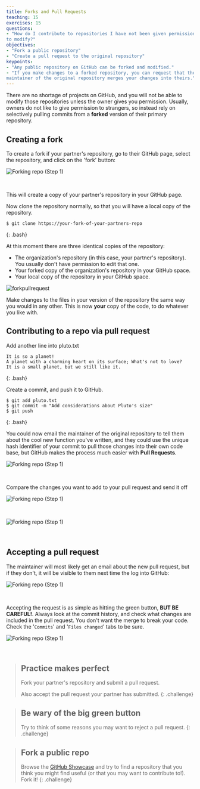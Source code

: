 ```yaml
---
title: Forks and Pull Requests
teaching: 15
exercises: 15
questions:
- "How do I contribute to repositories I have not been given permission
to modify?"
objectives:
- "Fork a public repository"
- "Create a pull request to the original repository"
keypoints:
- "Any public repository on GitHub can be forked and modified."
- "If you make changes to a forked repository, you can request that the
maintainer of the original repository merges your changes into theirs."
---
```


There are no shortage of projects on GitHub, and you will not be able
 to modify those repositories unless the owner gives you permission.
 Usually, owners do not like to give permission to strangers, so instead
 rely on selectively pulling commits from a **forked** version of their
 primary repository.




## Creating a fork

To create a fork if your partner's repository, go to their GitHub page,
select the repository, and click on the 'fork' button:

![Forking repo (Step 1)](../fig/github-fork-stars-01.png)

&nbsp;

This will create a copy of your partner's repository in your GitHub page.

Now clone the repository normally, so that you will have a local copy of the repository. 

~~~
$ git clone https://your-fork-of-your-partners-repo
~~~
{: .bash}

At this moment there are three identical copies of the repository:
* The organization's repository (in this case, your partner's repository). You usually don't have permission to edit that one.
* Your forked copy of the organization's repository in your GitHub space. 
* Your local copy of the repository in your GitHub space. 

![forkpullrequest](../fig/github_fork_pull_request.png)

Make changes to the files in your version of the repository the same way you would in
 any other. This is now **your** copy of the code, to do whatever you
 like with. 


## Contributing to a repo via pull request

Add another line into pluto.txt 

~~~
It is so a planet!
A planet with a charming heart on its surface; What's not to love?
It is a small planet, but we still like it.
~~~
{: .bash}

Create a commit, and push it to GitHub.

~~~
$ git add pluto.txt
$ git commit -m "Add considerations about Pluto's size"
$ git push
~~~
{: .bash}

You could now email the maintainer of the original repository to tell
 them about the cool new function you've written, and they could use
 the unique hash identifier of your commit to pull those changes into
 their own code base, but GitHub makes the process much easier with
 **Pull Requests**.

![Forking repo (Step 1)](../fig/github-fork-stars-02.png)

&nbsp;

Compare the changes you want to add to your pull request and send it off

![Forking repo (Step 1)](../fig/github-fork-03.png)

&nbsp;

![Forking repo (Step 1)](../fig/github-fork-04.png)

&nbsp;

## Accepting a pull request

The maintainer will most likely get an email about the new pull request,
 but if they don't, it will be visible to them next time the log into
 GitHub:

![Forking repo (Step 1)](../fig/github-fork-05.png)

&nbsp;

Accepting the request is as simple as hitting the green button, **BUT BE
 CAREFUL!**. Always look at the commit history, and check what changes
 are included in the pull request. You don't want the merge to break
 your code. Check the '`Commits`' and '`Files changed`' tabs to be sure.

![Forking repo (Step 1)](../fig/github-fork-06.png)

&nbsp;


> ## Practice makes perfect
>
> Fork your partner's repository and submit a pull request.
> 
> Also accept the pull request your partner has submitted.
{: .challenge}

> ## Be wary of the big green button
>
> Try to think of some reasons you may want to reject a pull request.
{: .challenge}

> ## Fork a public repo
>
> Browse the [GitHub Showcase](https://github.com/showcases) and try
> to find a repository that you think you might find useful (or that you 
> may want to contribute to!). Fork it!
{: .challenge}


